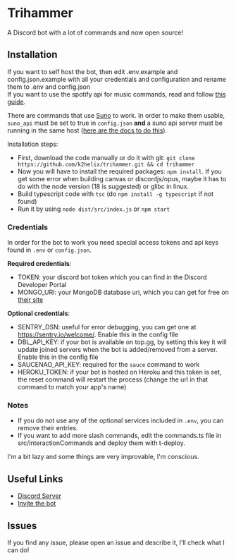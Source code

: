# Trihammer

A Discord bot with a lot of commands and now open source!

## Installation

If you want to self host the bot, then edit .env.example and config.json.example with all your credentials and configuration and rename them to .env and config.json \
If you want to use the spotify api for music commands, read and follow [this guide](https://github.com/play-dl/play-dl/tree/9d24008a2be6e1d72af9af06fcb072ac5cd99a42/instructions#spotify).

There are commands that use [Suno](https://suno.com) to work. In order to make them usable, `suno_api` must be set to true in `config.json` **and** a suno api server must be running in the same host ([here are the docs to do this](https://suno.gcui.ai/)).

Installation steps:
- First, download the code manually or do it with git: `git clone https://github.com/k2helix/trihammer.git && cd trihammer`
- Now you will have to install the required packages: `npm install`. If you get some error when building canvas or discordjs/opus, maybe it has to do with the node version (18 is suggested) or glibc in linux.
- Build typescript code with `tsc` (do `npm install -g typescript` if not found)
- Run it by using `node dist/src/index.js` or `npm start`


### __Credentials__
In order for the bot to work you need special access tokens and api keys found in `.env` or `config.json`. 

**Required credentials**:
- TOKEN: your discord bot token which you can find in the Discord Developer Portal
- MONGO_URI: your MongoDB database uri, which you can get for free on [their site](https://www.mongodb.com/atlas/database)

**Optional credentials**:
- SENTRY_DSN: useful for error debugging, you can get one at https://sentry.io/welcome/. Enable this in the config file
- DBL_API_KEY: if your bot is available on top.gg, by setting this key it will update joined servers when the bot is added/removed from a server. Enable this in the config file
- SAUCENAO_API_KEY: required for the `sauce` command to work
- HEROKU_TOKEN: if your bot is hosted on Heroku and this token is set, the reset command will restart the process (change the url in that command to match your app's name)

### Notes
- If you do not use any of the optional services included in `.env`, you can remove their entries.
- If you want to add more slash commands, edit the commands.ts file in src/interactionCommands and deploy them with t-deploy.

I'm a bit lazy and some things are very improvable, I'm conscious.

## Useful Links
- [Discord Server](https://discord.gg/EjG6XZs)
- [Invite the bot](https://discord.com/oauth2/authorize?client_id=611710846426415107&permissions=8&scope=bot%20applications.commands)

## Issues
If you find any issue, please open an issue and describe it, I'll check what I can do!
